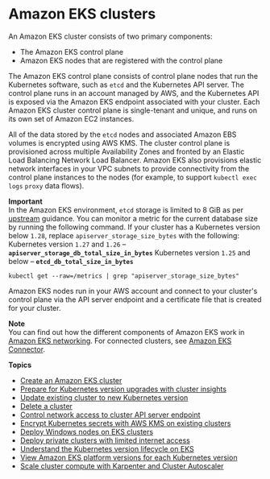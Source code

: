 # Amazon EKS clusters<a name="clusters"></a>

An Amazon EKS cluster consists of two primary components:
+ The Amazon EKS control plane
+ Amazon EKS nodes that are registered with the control plane

The Amazon EKS control plane consists of control plane nodes that run the Kubernetes software, such as `etcd` and the Kubernetes API server\. The control plane runs in an account managed by AWS, and the Kubernetes API is exposed via the Amazon EKS endpoint associated with your cluster\. Each Amazon EKS cluster control plane is single\-tenant and unique, and runs on its own set of Amazon EC2 instances\.

All of the data stored by the `etcd` nodes and associated Amazon EBS volumes is encrypted using AWS KMS\. The cluster control plane is provisioned across multiple Availability Zones and fronted by an Elastic Load Balancing Network Load Balancer\. Amazon EKS also provisions elastic network interfaces in your VPC subnets to provide connectivity from the control plane instances to the nodes \(for example, to support  `kubectl exec` `logs` `proxy` data flows\)\.

**Important**  
In the Amazon EKS environment, `etcd` storage is limited to 8 GiB as per [upstream](https://etcd.io/docs/v3.5/dev-guide/limit/#storage-size-limit) guidance\. You can monitor a metric for the current database size by running the following command\. If your cluster has a Kubernetes version below `1.28`, replace `apiserver_storage_size_bytes` with the following:  
Kubernetes version `1.27` and `1.26` – **`apiserver_storage_db_total_size_in_bytes`**
Kubernetes version `1.25` and below – **`etcd_db_total_size_in_bytes`**

```
kubectl get --raw=/metrics | grep "apiserver_storage_size_bytes"
```

Amazon EKS nodes run in your AWS account and connect to your cluster's control plane via the API server endpoint and a certificate file that is created for your cluster\.

**Note**  
You can find out how the different components of Amazon EKS work in [Amazon EKS networking](eks-networking.md)\. 
For connected clusters, see [Amazon EKS Connector](eks-connector.md)\.

**Topics**
+ [Create an Amazon EKS cluster](create-cluster.md)
+ [Prepare for Kubernetes version upgrades with cluster insights](cluster-insights.md)
+ [Update existing cluster to new Kubernetes version](update-cluster.md)
+ [Delete a cluster](delete-cluster.md)
+ [Control network access to cluster API server endpoint](cluster-endpoint.md)
+ [Encrypt Kubernetes secrets with AWS KMS on existing clusters](enable-kms.md)
+ [Deploy Windows nodes on EKS clusters](windows-support.md)
+ [Deploy private clusters with limited internet access](private-clusters.md)
+ [Understand the Kubernetes version lifecycle on EKS](kubernetes-versions.md)
+ [View Amazon EKS platform versions for each Kubernetes version](platform-versions.md)
+ [Scale cluster compute with Karpenter and Cluster Autoscaler](autoscaling.md)
